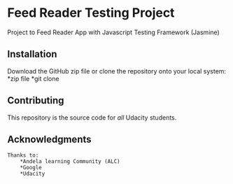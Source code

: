 # Feed Reader Testing Project

Project to Feed Reader App with Javascript Testing Framework (Jasmine)
 


## Installation
Download the GitHub zip file or clone the repository onto your local system: 
        *zip file 
        *git clone 

## Contributing

This repository is the source code for _all_ Udacity students. 

## Acknowledgments
    Thanks to:
        *Andela learning Community (ALC)
        *Google
        *Udacity
